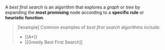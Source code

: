 A _best first search_ is an algorithm that explores a _graph_ or _tree_ by expanding the **most promising** node according to a **specific rule** or **heuristic function**.

> [!example]
> Common examples of _best first search_ algorithms include:
> - [[A*]]
> - [[Greedy Best First Search]]